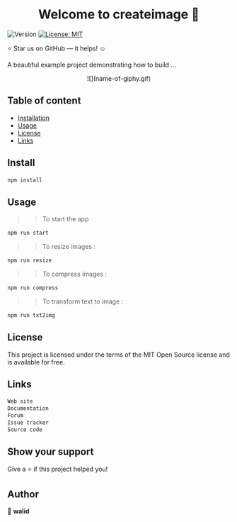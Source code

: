 <h1 align="center">Welcome to createimage 👋</h1>
<p>
  <img alt="Version" src="https://img.shields.io/badge/version-1.0.0-blue.svg?cacheSeconds=2592000" />
  <a href="#" target="_blank">
    <img alt="License: MIT" src="https://img.shields.io/badge/License-MIT-red.svg" />
  </a>
</p>

⭐ Star us on GitHub — it helps! ☺️

<p>A beautiful example project demonstrating how to build ... </p>

<p align="center">
![](name-of-giphy.gif)
</p>


## Table of content

- [Installation](#install)
- [Usage](#usage)
    <!-- - [](#)
        - [](#) -->
- [License](#license)
- [Links](#links)

## Install

```sh
npm install
```

## Usage

>> To start the app
```sh
npm run start
```

>> To resize images :
```sh
npm run resize
```

>> To compress images : 
```sh
npm run compress
```

>> To transform text to image : 
```sh
npm run txt2img
```

## License

This project is licensed under the terms of the MIT Open Source license and is available for free.

## Links

    Web site
    Documentation
    Forum
    Issue tracker
    Source code


## Show your support

Give a ⭐️ if this project helped you!


 ## Author

👤 **walid**
